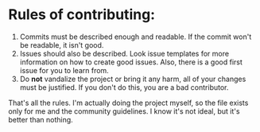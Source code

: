 # Rules of contributing:
1. Commits must be described enough and readable. If the commit won't be readable, it isn't good.
2. Issues should also be described. Look issue templates for more information on how to create good issues. Also, there is a good first issue for you to learn from.
3. Do **not** vandalize the project or bring it any harm, all of your changes must be justified. If you don't do this, you are a bad contributor.

That's all the rules. I'm actually doing the project myself, so the file exists only for me and the community guidelines. I know it's not ideal, but it's better than nothing.
